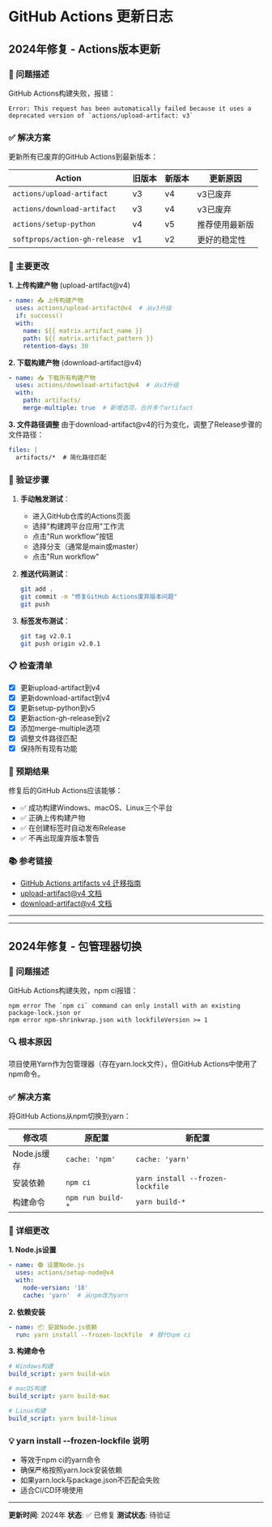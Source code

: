 # GitHub Actions 更新日志

## 2024年修复 - Actions版本更新

### 🐛 问题描述
GitHub Actions构建失败，报错：
```
Error: This request has been automatically failed because it uses a deprecated version of `actions/upload-artifact: v3`
```

### ✅ 解决方案
更新所有已废弃的GitHub Actions到最新版本：

| Action | 旧版本 | 新版本 | 更新原因 |
|--------|--------|--------|----------|
| `actions/upload-artifact` | v3 | v4 | v3已废弃 |
| `actions/download-artifact` | v3 | v4 | v3已废弃 |
| `actions/setup-python` | v4 | v5 | 推荐使用最新版 |
| `softprops/action-gh-release` | v1 | v2 | 更好的稳定性 |

### 🔧 主要更改

**1. 上传构建产物** (upload-artifact@v4)
```yaml
- name: 📤 上传构建产物
  uses: actions/upload-artifact@v4  # 从v3升级
  if: success()
  with:
    name: ${{ matrix.artifact_name }}
    path: ${{ matrix.artifact_pattern }}
    retention-days: 30
```

**2. 下载构建产物** (download-artifact@v4)
```yaml
- name: 📥 下载所有构建产物
  uses: actions/download-artifact@v4  # 从v3升级
  with:
    path: artifacts/
    merge-multiple: true  # 新增选项，合并多个artifact
```

**3. 文件路径调整**
由于download-artifact@v4的行为变化，调整了Release步骤的文件路径：
```yaml
files: |
  artifacts/*  # 简化路径匹配
```

### 🚀 验证步骤

1. **手动触发测试**：
   - 进入GitHub仓库的Actions页面
   - 选择"构建跨平台应用"工作流
   - 点击"Run workflow"按钮
   - 选择分支（通常是main或master）
   - 点击"Run workflow"

2. **推送代码测试**：
   ```bash
   git add .
   git commit -m "修复GitHub Actions废弃版本问题"
   git push
   ```

3. **标签发布测试**：
   ```bash
   git tag v2.0.1
   git push origin v2.0.1
   ```

### 📋 检查清单

- [x] 更新upload-artifact到v4
- [x] 更新download-artifact到v4
- [x] 更新setup-python到v5
- [x] 更新action-gh-release到v2
- [x] 添加merge-multiple选项
- [x] 调整文件路径匹配
- [x] 保持所有现有功能

### 🎯 预期结果

修复后的GitHub Actions应该能够：
- ✅ 成功构建Windows、macOS、Linux三个平台
- ✅ 正确上传构建产物
- ✅ 在创建标签时自动发布Release
- ✅ 不再出现废弃版本警告

### 📚 参考链接

- [GitHub Actions artifacts v4 迁移指南](https://github.blog/changelog/2024-04-16-deprecation-notice-v3-of-the-artifact-actions/)
- [upload-artifact@v4 文档](https://github.com/actions/upload-artifact/tree/v4)
- [download-artifact@v4 文档](https://github.com/actions/download-artifact/tree/v4)

---

---

## 2024年修复 - 包管理器切换

### 🐛 问题描述
GitHub Actions构建失败，npm ci报错：
```
npm error The `npm ci` command can only install with an existing package-lock.json or
npm error npm-shrinkwrap.json with lockfileVersion >= 1
```

### 🔍 根本原因
项目使用Yarn作为包管理器（存在yarn.lock文件），但GitHub Actions中使用了npm命令。

### ✅ 解决方案
将GitHub Actions从npm切换到yarn：

| 修改项      | 原配置            | 新配置                           |
| ----------- | ----------------- | -------------------------------- |
| Node.js缓存 | `cache: 'npm'`    | `cache: 'yarn'`                  |
| 安装依赖    | `npm ci`          | `yarn install --frozen-lockfile` |
| 构建命令    | `npm run build-*` | `yarn build-*`                   |

### 🔧 详细更改

**1. Node.js设置**
```yaml
- name: 🟢 设置Node.js
  uses: actions/setup-node@v4
  with:
    node-version: '18'
    cache: 'yarn'  # 从npm改为yarn
```

**2. 依赖安装**
```yaml
- name: 📦 安装Node.js依赖
  run: yarn install --frozen-lockfile  # 替代npm ci
```

**3. 构建命令**
```yaml
# Windows构建
build_script: yarn build-win

# macOS构建  
build_script: yarn build-mac

# Linux构建
build_script: yarn build-linux
```

### 💡 yarn install --frozen-lockfile 说明
- 等效于npm ci的yarn命令
- 确保严格按照yarn.lock安装依赖
- 如果yarn.lock与package.json不匹配会失败
- 适合CI/CD环境使用

---

**更新时间**: 2024年
**状态**: ✅ 已修复
**测试状态**: 待验证 